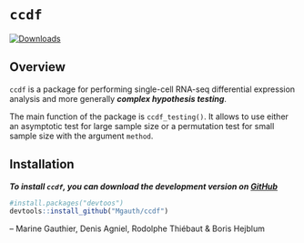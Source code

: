 
<!-- README.md is generated from README.Rmd. Please edit that file -->

# `ccdf`

[![Downloads](https://cranlogs.r-pkg.org/badges/ccdf?color=blue)](https://www.r-pkg.org/pkg/ccdf)

## Overview

`ccdf` is a package for performing single-cell RNA-seq differential
expression analysis and more generally ***complex hypothesis testing***.

The main function of the package is `ccdf_testing()`. It allows to use
either an asymptotic test for large sample size or a permutation test
for small sample size with the argument
`method`.

<!-- The method implemented in this package is detailed in the following article: -->

<!-- > Gauthier M, Agniel D, Thiébaut R & Hejblum BP (2020). ..., *bioRxiv* ... . [DOI: .../...](url) -->

## Installation

***To install `ccdf`, you can download the development version on
[GitHub](https://github.com/Mgauth/ccdf)***

``` r
#install.packages("devtoos")
devtools::install_github("Mgauth/ccdf")
```

– Marine Gauthier, Denis Agniel, Rodolphe Thiébaut & Boris Hejblum
